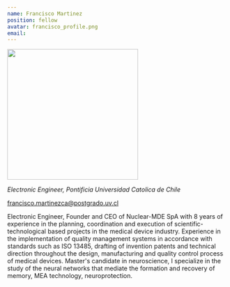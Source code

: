 ```yaml
---
name: Francisco Martinez
position: fellow
avatar: francisco_profile.png
email: 
---
```


<img width="300" src="{{site.baseurl}}/images/people/{{page.avatar}}" data-action="zoom">

_Electronic Engineer, Pontificia Universidad Catolica de Chile_<br>

<i class="fa fa-envelope-o"></i> francisco.martinezca@postgrado.uv.cl

Electronic Engineer, Founder and CEO of Nuclear-MDE SpA with 8 years of experience in the planning, coordination and execution of scientific-technological based projects in the medical device industry. Experience in the implementation of quality management systems in accordance with standards such as ISO 13485, drafting of invention patents and technical direction throughout the design, manufacturing and quality control process of medical devices. Master's candidate in neuroscience, I specialize in the study of the neural networks that mediate the formation and recovery of memory, MEA technology, neuroprotection.